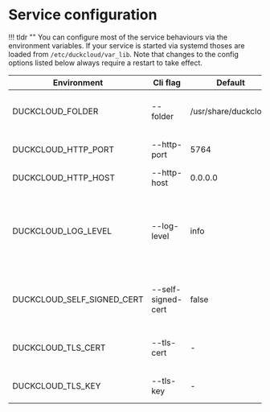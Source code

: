 # Service configuration

!!! tldr ""
    You can configure most of the service behaviours via the environment variables. If your service is 
    started via systemd thoses are loaded from `/etc/duckcloud/var_lib`. Note that changes to the config 
    options listed below always require a restart to take effect. 



| Environment                | Cli flag           | Default              | Description                                                |
|----------------------------|--------------------|----------------------|------------------------------------------------------------|
| DUCKCLOUD_FOLDER           | --folder           | /usr/share/duckcloud | Specify you data directory location.                       |
| DUCKCLOUD_HTTP_PORT        | --http-port        | 5764                 | Web server port number.                                    |
| DUCKCLOUD_HTTP_HOST        | --http-host        | 0.0.0.0              | Web server IP address.                                     |
| DUCKCLOUD_LOG_LEVEL        | --log-level        | info                 | Log message verbosity LEVEL. (debug, info, warning, error) |
| DUCKCLOUD_SELF_SIGNED_CERT | --self-signed-cert | false                | Generate and use a self-signed HTTPS/TLS certificate.      |
| DUCKCLOUD_TLS_CERT         | --tls-cert         | -                    | Public HTTPS certificate file (.crt)                       |
| DUCKCLOUD_TLS_KEY          | --tls-key          | -                    | Private HTTPS key file (.key)                              |
